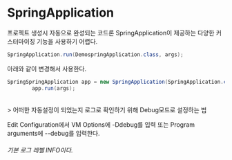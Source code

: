 SpringApplication
===
프로젝트 생성시 자동으로 완성되는 코드론 SpringApplication이 제공하는 다양한 커스터마이징 기능을 사용하기 어렵다.
```java
SpringApplication.run(DemospringApplication.class, args); 
```
아래와 같이 변경해서 사용한다.
```java
SpringSpringApplication app = new SpringApplication(SpringApplication.class);
        app.run(args); 
```
<br/>
> 어떠한 자동설정이 되었는지 로그로 확인하기 위해 Debug모드로 설정하는 법  

  Edit Configuration에서 VM Options에 -Ddebug를 입력 또는 Program arguments에 --debug를 입력한다.  
  ###### _기본 로그 레벨 INFO이다._
  
